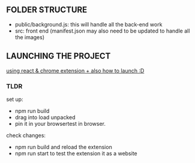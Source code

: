 ## FOLDER STRUCTURE
- public/background.js: this will handle all the back-end work
- src: front end (manifest.json may also need to be updated to handle all the images)

## LAUNCHING THE PROJECT
[using react & chrome extension + also how to launch :D](https://www.linkedin.com/pulse/how-create-chrome-extension-using-reactjs-sonu-kumar-cdqrc/)

### TLDR
set up:
- npm run build
- drag into load unpacked
- pin it in your browsertest in browser.

check changes:
- npm run build and reload the extension 
- npm run start to test the extension it as a website

